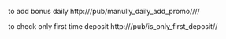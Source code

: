 

to add bonus daily
http://<player domain>/pub/manully_daily_add_promo/<api key>/<cmd promo code>/<bonus amount>/<withdraw condition betting times>


to check only first time deposit
http://<player domain>/pub/is_only_first_deposit/<api key>/<username>

